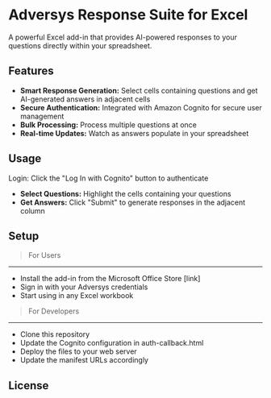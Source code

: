 # Adversys Response Suite for Excel

A powerful Excel add-in that provides AI-powered responses to your questions directly within your spreadsheet.

## Features

- **Smart Response Generation:** Select cells containing questions and get AI-generated answers in adjacent cells
- **Secure Authentication:** Integrated with Amazon Cognito for secure user management
- **Bulk Processing:** Process multiple questions at once
- **Real-time Updates:** Watch as answers populate in your spreadsheet

## Usage

Login: Click the "Log In with Cognito" button to authenticate
- **Select Questions:** Highlight the cells containing your questions
- **Get Answers:** Click "Submit" to generate responses in the adjacent column

## Setup

> For Users

---

- Install the add-in from the Microsoft Office Store [link]
- Sign in with your Adversys credentials
- Start using in any Excel workbook


> For Developers

---

- Clone this repository
- Update the Cognito configuration in auth-callback.html
- Deploy the files to your web server
- Update the manifest URLs accordingly


## License